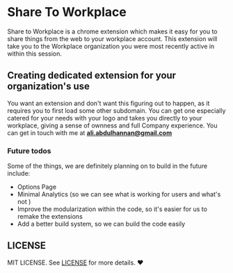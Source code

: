 # Share To Workplace

Share to Workplace is a chrome extension which makes it easy for you to share things from the 
web to your workplace account. This extension will take you to the Workplace organization you were most
recently active in within this session.

## Creating dedicated extension for your organization's use
You want an extension and don't want this figuring out to happen, as it requires you to first load
some other subdomain. You can get one especially catered for your needs with your logo and takes you directly
to your workplace, giving a sense of ownness and full Company experience. You can get in touch with me at 
**ali.abdulhannan@gmail.com**

### Future todos
Some of the things, we are definitely planning on to build in the future include:
- Options Page
- Minimal Analytics (so we can see what is working for users and what's not )
- Improve the modularization within the code, so it's easier for us to remake the extensions
- Add a better build system, so we can build the code easily

## LICENSE
MIT LICENSE. See [LICENSE](LICENSE) for more details. :heart: